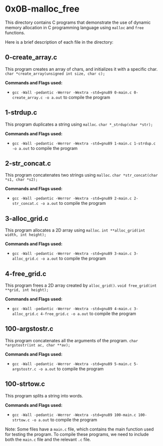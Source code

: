 # 0x0B-malloc_free

This directory contains C programs that demonstrate the use of dynamic memory allocation in C programming language using `malloc` and `free` functions.

Here is a brief description of each file in the directory:

## 0-create_array.c

This program creates an array of chars, and initializes it with a specific char.
`char *create_array(unsigned int size, char c);`

**Commands and Flags used:**

-   `gcc -Wall -pedantic -Werror -Wextra -std=gnu89 0-main.c 0-create_array.c -o a.out` to compile the program

## 1-strdup.c

This program duplicates a string using `malloc`.
`char *_strdup(char *str);`

**Commands and Flags used:**

-   `gcc -Wall -pedantic -Werror -Wextra -std=gnu89 1-main.c 1-strdup.c -o a.out` to compile the program

## 2-str_concat.c

This program concatenates two strings using `malloc`.
`char *str_concat(char *s1, char *s2);`

**Commands and Flags used:**

-   `gcc -Wall -pedantic -Werror -Wextra -std=gnu89 2-main.c 2-str_concat.c -o a.out` to compile the program

## 3-alloc_grid.c

This program allocates a 2D array using `malloc`.
`int **alloc_grid(int width, int height);`

**Commands and Flags used:**

-   `gcc -Wall -pedantic -Werror -Wextra -std=gnu89 3-main.c 3-alloc_grid.c -o a.out` to compile the program

## 4-free_grid.c

This program frees a 2D array created by `alloc_grid()`.
`void free_grid(int **grid, int height);`

**Commands and Flags used:**

-   `gcc -Wall -pedantic -Werror -Wextra -std=gnu89 4-main.c 3-alloc_grid.c 4-free_grid.c -o a.out` to compile the program

## 100-argstostr.c

This program concatenates all the arguments of the program.
`char *argstostr(int ac, char **av);`

**Commands and Flags used:**

-   `gcc -Wall -pedantic -Werror -Wextra -std=gnu89 5-main.c 5-argstostr.c -o a.out` to compile the program

## 100-strtow.c

This program splits a string into words.

**Commands and Flags used:**

-   `gcc -Wall -pedantic -Werror -Wextra -std=gnu89 100-main.c 100-strtow.c -o a.out` to compile the program

Note: Some files have a `main.c` file, which contains the main function used for testing the program. To compile these programs, we need to include both the `main.c` file and the relevant `.c` file.
